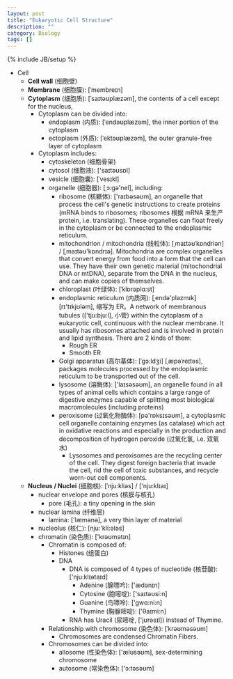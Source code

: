 ```yaml
---
layout: post
title: "Eukaryotic Cell Structure"
description: ""
category: Biology
tags: []
---
```

{% include JB/setup %}

- Cell
	- **Cell wall** (细胞壁)
	- **Membrane** (细胞膜): [ˈmembreɪn]
	- **Cytoplasm** (细胞质): [ˈsaɪtəʊplæzəm], the contents of a cell except for the nucleus, 
		- Cytoplasm can be divided into:
			- endoplasm (内质): [ˈendəʊplæzəm], the inner portion of the cytoplasm
			- ectoplasm (外质): [ˈektəʊplæzəm], the outer granule-free layer of cytoplasm
		- Cytoplasm includes:
			- cytoskeleton (细胞骨架)
			- cytosol (细胞液): ['saɪtəʊsɒl]
			- vesicle (细胞囊): [ˈvesɪkl]
			- organelle (细胞器): [ˌɔ:gə'nel], including:
				- ribosome (核糖体): ['raɪbəsəʊm], an organelle that process the cell's genetic instructions to create proteins (mRNA binds to ribosomes; ribosomes 根据 mRNA 来生产 protein, i.e. translating). These organelles can float freely in the cytoplasm or be connected to the endoplasmic reticulum.
				- mitochondrion / mitochondria (线粒体): [ˌmaɪtəʊˈkɒndriən] / [ˌmaɪtəʊ'kɒndrɪə]. Mitochondria are complex organelles that convert energy from food into a form that the cell can use. They have their own genetic material (mitochondrial DNA or mtDNA), separate from the DNA in the nucleus, and can make copies of themselves.
				- chloroplast (叶绿体): [ˈklɒrəplɑ:st]
				- endoplasmic reticulum (内质网): [ˌendə'plazmɪk] [rɪ'tɪkjʊləm], 缩写为 ER。A network of membranous tubules (['tju:bju:l], 小管) within the cytoplasm of a eukaryotic cell, continuous with the nuclear membrane. It usually has ribosomes attached and is involved in protein and lipid synthesis. There are 2 kinds of them:
					- Rough ER
					- Smooth ER
				- Golgi apparatus (高尔基体): [ˈɡɔ:ldʒi] [ˌæpəˈreɪtəs], packages molecules processed by the endoplasmic reticulum to be transported out of the cell.
				- lysosome (溶酶体): ['laɪsəsəʊm], an organelle found in all types of animal cells which contains a large range of digestive enzymes capable of splitting most biological macromolecules (including proteins)
				- peroxisome (过氧化物酶体): [pə'rɒksɪsəʊm], a cytoplasmic cell organelle containing enzymes (as catalase) which act in oxidative reactions and especially in the production and decomposition of hydrogen peroxide (过氧化氢, i.e. 双氧水)
					- Lysosomes and peroxisomes are the recycling center of the cell. They digest foreign bacteria that invade the cell, rid the cell of toxic substances, and recycle worn-out cell components.
	- **Nucleus / Nuclei** (细胞核): [ˈnju:kliəs] / ['nju:klɪaɪ]
		- nuclear envelope and pores (核膜与核孔)
			- pore (毛孔): a tiny opening in the skin
		- nuclear lamina (纤维层)
			- lamina: ['læmənə], a very thin layer of material
		- nucleolus (核仁): [nju:'kli:ələs]
		- chromatin (染色质): ['krəʊmətɪn]
			- Chromatin is composed of:
				- Histones (组蛋白)
				- DNA
					- DNA is composed of 4 types of nucleotide (核苷酸): ['nju:klɪətaɪd]
						- Adenine (腺嘌吟): ['ædənɪn]
						- Cytosine (胞嘧啶): ['saɪtəʊsi:n] 
						- Guanine (鸟嘌呤): ['gwɑ:ni:n]
						- Thymine (胸腺嘧啶): ['θaɪmi:n]
					- RNA has Uracil (尿嘧啶, ['jʊrəsɪl]) instead of Thymine.
			- Relationship with chromosome (染色体): [ˈkrəʊməsəʊm]
				- Chromosomes are condensed Chromatin Fibers.
			- Chromosomes can be divided into:
				- allosome (性染色体): ['ælʊsəʊm], sex-determining chromosome
				- autosome (常染色体): ['ɔ:təsəʊm]
